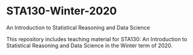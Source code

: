 # STA130-Winter-2020
An Introduction to Statistical Reasoning and Data Science

This repository includes teaching material for STA130: An Introduction to Statistical Reasoning and Data Science in the Winter term of 2020. 
